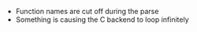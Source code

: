 - Function names are cut off during the parse
- Something is causing the C backend to loop infinitely
